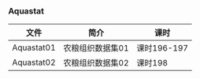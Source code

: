 ### Aquastat

|文件|简介|课时|
|---|---|---|
|Aquastat01|农粮组织数据集01|课时196-197|
|Aquastat02|农粮组织数据集02|课时198|